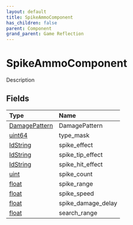 ```yaml
---
layout: default
title: SpikeAmmoComponent
has_children: false
parent: Component
grand_parent: Game Reflection
---
```

# SpikeAmmoComponent
Description 

## Fields

| Type | Name |
|:----------|:--------------|
| [DamagePattern](/riftbreaker-wiki/docs/game-reflection/classes/damage_pattern/) | DamagePattern |
| [uint64](/riftbreaker-wiki/docs/game-reflection/components/uint64/) | type_mask |
| [IdString](/riftbreaker-wiki/docs/game-reflection/components/id_string/) | spike_effect |
| [IdString](/riftbreaker-wiki/docs/game-reflection/components/id_string/) | spike_tip_effect |
| [IdString](/riftbreaker-wiki/docs/game-reflection/components/id_string/) | spike_hit_effect |
| [uint](/riftbreaker-wiki/docs/game-reflection/components/uint/) | spike_count |
| [float](/riftbreaker-wiki/docs/game-reflection/components/float/) | spike_range |
| [float](/riftbreaker-wiki/docs/game-reflection/components/float/) | spike_speed |
| [float](/riftbreaker-wiki/docs/game-reflection/components/float/) | spike_damage_delay |
| [float](/riftbreaker-wiki/docs/game-reflection/components/float/) | search_range |

